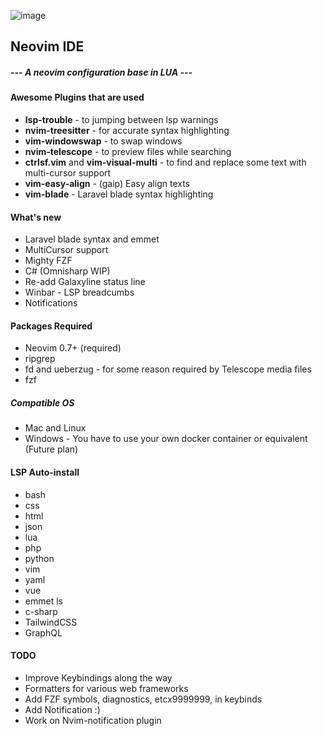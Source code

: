 ![image](https://user-images.githubusercontent.com/6580895/199143031-c8975cd8-b71a-415b-9727-3f0fa7753282.png)

## Neovim IDE
#####  --- A neovim configuration base in LUA ---

#### Awesome Plugins that are used
- **lsp-trouble** - to jumping between lsp warnings
- **nvim-treesitter** - for accurate syntax highlighting
- **vim-windowswap** - to swap windows
- **nvim-telescope** - to preview files while searching
- **ctrlsf.vim** and **vim-visual-multi** - to find and replace some text with multi-cursor support
- **vim-easy-align** - (gaip) Easy align texts
- **vim-blade** - Laravel blade syntax highlighting

#### What's new
- Laravel blade syntax and emmet
- MultiCursor support
- Mighty FZF
- C# (Omnisharp WIP)
- Re-add Galaxyline status line
- Winbar - LSP breadcumbs
- Notifications

#### Packages Required
- Neovim 0.7+ (required)
- ripgrep
- fd and ueberzug - for some reason required by Telescope media files
- fzf

##### Compatible OS
- Mac and Linux
- Windows - You have to use your own docker container or equivalent (Future plan)

#### LSP Auto-install
* bash
* css
* html
* json
* lua
* php
* python
* vim
* yaml
* vue
* emmet ls
* c-sharp
* TailwindCSS
* GraphQL

#### TODO
* Improve Keybindings along the way
* Formatters for various web frameworks
* Add FZF symbols, diagnostics, etcx9999999, in keybinds
* Add Notification :)
* Work on Nvim-notification plugin
